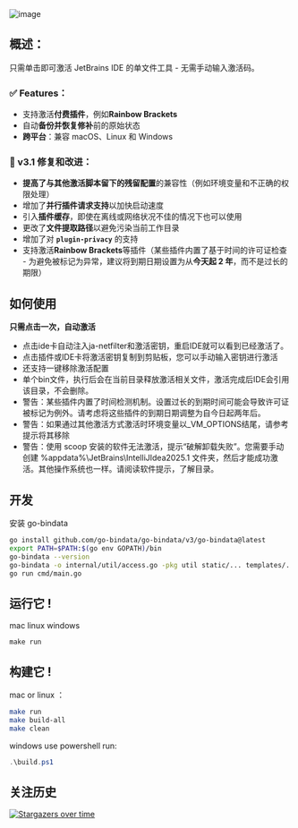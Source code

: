 <img src="image.gif" alt="image">

## **概述**：
只需单击即可激活 JetBrains IDE 的单文件工具 - 无需手动输入激活码。

### ✅ Features：
- 支持激活**付费插件**，例如**Rainbow Brackets**
- 自动**备份并恢复修补**前的原始状态
- **跨平台**：兼容 macOS、Linux 和 Windows

### 🔧 v3.1 修复和改进：
- **提高了与其他激活脚本留下的残留配置**的兼容性（例如环境变量和不正确的权限处理）
- 增加了**并行插件请求支持**以加快启动速度
- 引入**插件缓存**，即使在离线或网络状况不佳的情况下也可以使用
- 更改了**文件提取路径**以避免污染当前工作目录
- 增加了对 **`plugin-privacy`** 的支持
- 支持激活**Rainbow Brackets**等插件（某些插件内置了基于时间的许可证检查 - 为避免被标记为异常，建议将到期日期设置为从**今天起 2 年**，而不是过长的期限）

## 如何使用

**只需点击一次，自动激活**

- 点击ide卡自动注入ja-netfilter和激活密钥，重启IDE就可以看到已经激活了。
- 点击插件或IDE卡将激活密钥复制到剪贴板，您可以手动输入密钥进行激活
- 还支持一键移除激活配置
- 单个bin文件，执行后会在当前目录释放激活相关文件，激活完成后IDE会引用该目录，不会删除。
- 警告：某些插件内置了时间检测机制。设置过长的到期时间可能会导致许可证被标记为例外。请考虑将这些插件的到期日期调整为自今日起两年后。
- 警告：如果通过其他激活方式激活时环境变量以_VM_OPTIONS结尾，请参考提示将其移除
- 警告：使用 scoop 安装的软件无法激活，提示“破解卸载失败”。您需要手动创建 %appdata%\JetBrains\IntelliJIdea2025.1 文件夹，然后才能成功激活。其他操作系统也一样。请阅读软件提示，了解目录。


## 开发

安装 go-bindata

```bash
go install github.com/go-bindata/go-bindata/v3/go-bindata@latest
export PATH=$PATH:$(go env GOPATH)/bin
go-bindata --version
go-bindata -o internal/util/access.go -pkg util static/... templates/... cache/...
go run cmd/main.go
```

## 运行它 !

mac linux windows

```
make run
```

## 构建它 !

mac or linux ：

```bash
make run
make build-all
make clean
```

windows use powershell run:

```powershell
.\build.ps1
```

## 关注历史

[![Stargazers over time](https://starchart.cc/saxpjexck/lsix.svg?variant=adaptive)](https://starchart.cc/saxpjexck/lsix)
